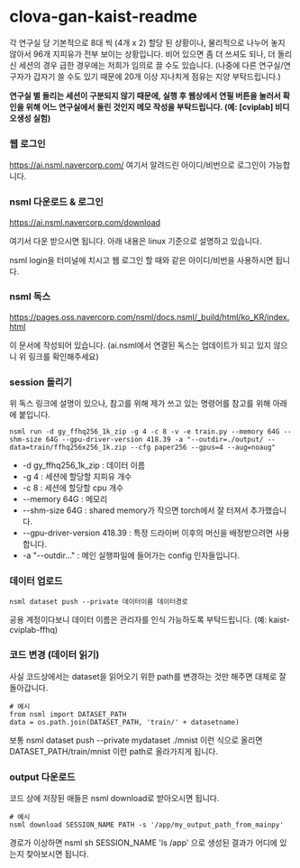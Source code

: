 # clova-gan-kaist-readme

각 연구실 당 기본적으로 8대 씩 (4개 x 2) 할당 된 상황이나, 물리적으로 나누어 놓지 않아서 96개 지피유가 전부 보이는 상황입니다. 비어 있으면 좀 더 쓰셔도 되나, 더 돌리신 세션의 경우 급한 경우에는 저희가 임의로 끌 수도 있습니다. (나중에 다른 연구실/연구자가 갑자기 쓸 수도 있기 때문에 20개 이상 지나치게 점유는 지양 부탁드립니다.)

**연구실 별 돌리는 세션이 구분되지 않기 때문에, 실행 후 웹상에서 연필 버튼을 눌러서 확인을 위해 어느 연구실에서 돌린 것인지 메모 작성을 부탁드립니다. (예: [cviplab] 비디오생성 실험)**

### 웹 로그인
  https://ai.nsml.navercorp.com/ 
  여기서 알려드린 아이디/비번으로 로그인이 가능합니다.
  
### nsml 다운로드 & 로그인
https://ai.nsml.navercorp.com/download

여기서 다운 받으시면 됩니다. 아래 내용은 linux 기준으로 설명하고 있습니다.

nsml login을 터미널에 치시고 웹 로그인 할 때와 같은 아이디/비번을 사용하시면 됩니다.

### nsml 독스
https://pages.oss.navercorp.com/nsml/docs.nsml/_build/html/ko_KR/index.html

이 문서에 작성되어 있습니다. (ai.nsml에서 연결된 독스는 업데이트가 되고 있지 않으니 위 링크를 확인해주세요)

### session 돌리기

위 독스 링크에 설명이 있으나, 참고를 위해 제가 쓰고 있는 명령어를 참고를 위해 아래에 붙입니다.
```
nsml run -d gy_ffhq256_1k_zip -g 4 -c 8 -v -e train.py --memory 64G --shm-size 64G --gpu-driver-version 418.39 -a "--outdir=./output/ --data=train/ffhq256x256_1k.zip --cfg paper256 --gpus=4 --aug=noaug"
```
- -d gy_ffhq256_1k_zip : 데이터 이름
- -g 4 : 세션에 할당할 지피유 개수
- -c 8 : 세션에 할당할 cpu 개수
- --memory 64G : 메모리
- --shm-size 64G : shared memory가 작으면 torch에서 잘 터져서 추가했습니다.
- --gpu-driver-version 418.39 : 특정 드라이버 이후의 머신을 배정받으려면 사용합니다.
- -a "--outdir..." : 메인 실행파일에 들어가는 config 인자들입니다.
  


### 데이터 업로드
```
nsml dataset push --private 데이터이름 데이터경로
```

공용 계정이다보니 데이터 이름은 관리자를 인식 가능하도록 부탁드립니다. (예: kaist-cviplab-ffhq)


### 코드 변경 (데이터 읽기)
사실 코드상에서는 dataset을 읽어오기 위한 path를 변경하는 것만 해주면 대체로 잘 돌아갑니다.

``` 
# 예시
from nsml import DATASET_PATH
data = os.path.join(DATASET_PATH, 'train/' + datasetname) 
```
  
  보통 nsml dataset push --private mydataset ./mnist 이런 식으로 올리면 DATASET_PATH/train/mnist 이런 path로 올라가지게 됩니다.

### output 다운로드

코드 상에 저장된 애들은 nsml download로 받아오시면 됩니다.
```
# 예시
nsml download SESSION_NAME PATH -s '/app/my_output_path_from_mainpy'
```
경로가 이상하면 nsml sh SESSION_NAME 'ls /app' 으로 생성된 결과가 어디에 있는지 찾아보시면 됩니다.
